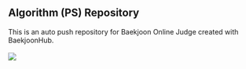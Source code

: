 <h2>Algorithm (PS) Repository</h2>

<div>This is an auto push repository for Baekjoon Online Judge created with BaekjoonHub.</div> <br>
<img src="http://mazassumnida.wtf/api/v2/generate_badge?boj=haejun0410"/>

